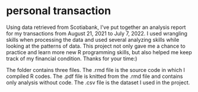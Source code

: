 # personal transaction

Using data retrieved from Scotiabank, I've put together an analysis report for my transactions from August 21, 2021 to July 7, 2022. I used wrangling skills when processing the data and used several analyzing skills while looking at the patterns of data. This project not only gave me a chance to practice and learn more new R programming skills, but also helped me keep track of my financial condition. Thanks for your time:)

The folder contains three files. The .rmd file is the source code in which I compiled R codes. The .pdf file is knitted from the .rmd file and contains only analysis without code. The .csv file is the dataset I used in the project.

